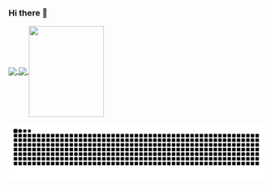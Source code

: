 ### Hi there 👋

<div>
  <a href="https://github.com/meritissimo1">
  <img height="180em"   align="center" src="https://github-readme-stats.vercel.app/api?username=meritissimo1&show_icons=true&theme=jolly&include_all_commits=true&count_private=true"/>
  <img height="180em"  align="center" src="https://github-readme-stats.vercel.app/api/top-langs/?username=meritissimo1&&layout=compact&hide=shell&theme=jolly"/>

  <img align="center" width="148" height="180" src="https://media.tenor.com/images/a09dbf952a038135796889f521ef648f/tenor.gif">
</div>

  ![Snake animation](https://github.com/meritissimo1/meritissimo1/blob/output/github-contribution-grid-snake.svg)
 
</div>
